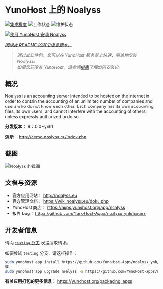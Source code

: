<!--
注意：此 README 由 <https://github.com/YunoHost/apps/tree/master/tools/readme_generator> 自动生成
请勿手动编辑。
-->

# YunoHost 上的 Noalyss

[![集成程度](https://dash.yunohost.org/integration/noalyss.svg)](https://dash.yunohost.org/appci/app/noalyss) ![工作状态](https://ci-apps.yunohost.org/ci/badges/noalyss.status.svg) ![维护状态](https://ci-apps.yunohost.org/ci/badges/noalyss.maintain.svg)

[![使用 YunoHost 安装 Noalyss](https://install-app.yunohost.org/install-with-yunohost.svg)](https://install-app.yunohost.org/?app=noalyss)

*[阅读此 README 的其它语言版本。](./ALL_README.md)*

> *通过此软件包，您可以在 YunoHost 服务器上快速、简单地安装 Noalyss。*  
> *如果您还没有 YunoHost，请参阅[指南](https://yunohost.org/install)了解如何安装它。*

## 概况

Noalyss is an accounting server intended to be hosted on the Internet in order to contain the accounting of an unlimited number of companies and users who do not know each other. Each company has its own accounting files, its own users, and cannot interfere with the accounting of others, unless expressly authorized to do so.

**分发版本：** 9.2.0.0~ynh1

**演示：** <http://demo.noalyss.eu/index.php>

## 截图

![Noalyss 的截图](./doc/screenshots/Sélection_099_0.png)

## 文档与资源

- 官方应用网站： <http://noalyss.eu>
- 官方管理文档： <https://wiki.noalyss.eu/doku.php>
- YunoHost 商店： <https://apps.yunohost.org/app/noalyss>
- 报告 bug： <https://github.com/YunoHost-Apps/noalyss_ynh/issues>

## 开发者信息

请向 [`testing` 分支](https://github.com/YunoHost-Apps/noalyss_ynh/tree/testing) 发送拉取请求。

如要尝试 `testing` 分支，请这样操作：

```bash
sudo yunohost app install https://github.com/YunoHost-Apps/noalyss_ynh/tree/testing --debug
或
sudo yunohost app upgrade noalyss -u https://github.com/YunoHost-Apps/noalyss_ynh/tree/testing --debug
```

**有关应用打包的更多信息：** <https://yunohost.org/packaging_apps>
